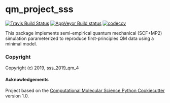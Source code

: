 qm_project_sss
==============================
[//]: # (Badges)
[![Travis Build Status](https://travis-ci.org/REPLACE_WITH_OWNER_ACCOUNT/qm_project_sss.png)](https://travis-ci.org/REPLACE_WITH_OWNER_ACCOUNT/qm_project_sss)
[![AppVeyor Build status](https://ci.appveyor.com/api/projects/status/REPLACE_WITH_APPVEYOR_LINK/branch/master?svg=true)](https://ci.appveyor.com/project/REPLACE_WITH_OWNER_ACCOUNT/qm_project_sss/branch/master)
[![codecov](https://codecov.io/gh/REPLACE_WITH_OWNER_ACCOUNT/qm_project_sss/branch/master/graph/badge.svg)](https://codecov.io/gh/REPLACE_WITH_OWNER_ACCOUNT/qm_project_sss/branch/master)

This package implements semi-empirical quantum mechanical (SCF+MP2) simulation parameterized to reproduce first-principles QM data using a minimal model.

### Copyright

Copyright (c) 2019, sss_2019_qm_4


#### Acknowledgements
 
Project based on the 
[Computational Molecular Science Python Cookiecutter](https://github.com/molssi/cookiecutter-cms) version 1.0.

